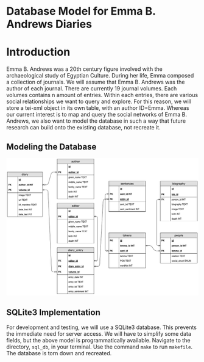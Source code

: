 # Database Model for Emma B. Andrews Diaries

# Introduction

Emma B. Andrews was a 20th century figure involved with the archaeological study of Egyptian Culture. During her life, Emma composed a collection of journals. We will assume that Emma B. Andrews was the author of each journal. There are currently 19 journal volumes. Each volumes contains n amount of entries. Within each entries, there are various social relationships we want to query and explore. For this reason, we will store a tei-xml object in its own table, with an author ID=Emma. Whereas our current interest is to map and query the social networks of Emma B. Andrews, we also want to model the database in such a way that future research can build onto the existing database, not recreate it.

## Modeling the Database

![Diagram of Emma B. Andrews SQLite3 Database](EBA.png)
## SQLite3 Implementation

For development and testing, we will use a SQLite3 database. This prevents the immediate need for server access. We will have to simplify some data fields, but the above model is programmatically available. Navigate to the directory, `sql_db`, in your terminal. Use the command `make` to run `makefile`. The database is torn down and recreated.